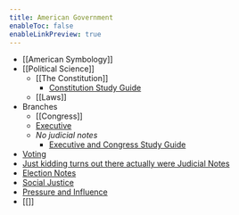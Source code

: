 ```yaml
---
title: American Government
enableToc: false
enableLinkPreview: true
---
```


- [[American Symbology]]
- [[Political Science]]
	- [[The Constitution]]
		- [Constitution Study Guide](notes/Spring%202023/American%20Government/Constitution%20Study%20Guide.md)
	- [[Laws]]
- Branches
	- [[Congress]]
	- [Executive](notes/Spring%202023/American%20Government/Executive.md)
	- *No judicial notes*
		- [Executive and Congress Study Guide](notes/Spring%202023/American%20Government/Executive%20and%20Congress%20Study%20Guide.md)
- [Voting](notes/Spring%202023/American%20Government/Voting.md)
- [Just kidding turns out there actually were Judicial Notes](notes/Spring%202023/American%20Government/Judicial%20Notes.md)
- [Election Notes](notes/Spring%202023/American%20Government/Election%20Notes.md)
- [Social Justice](notes/Spring%202023/American%20Government/Social%20Justice.md)
- [Pressure and Influence](notes/Spring%202023/American%20Government/Pressure%20and%20Influence.md)
- [[]]